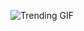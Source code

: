 
<!-- GIF_SECTION -->
![Trending GIF](https://media1.giphy.com/media/v1.Y2lkPThiYjIxNzcyOGV5Njl3ZnhidGpqNGpvYWhueDJoOG1uOGF1dTJtNWdzMG4wbnJtNSZlcD12MV9naWZzX3NlYXJjaCZjdD1n/JmJMzlXOiI0dq/giphy.gif)
<!-- END_GIF_SECTION -->
